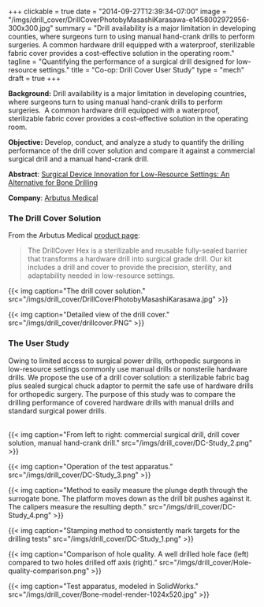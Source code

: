 +++
clickable = true
date = "2014-09-27T12:39:34-07:00"
image = "/imgs/drill_cover/DrillCoverPhotobyMasashiKarasawa-e1458002972956-300x300.jpg"
summary = "Drill availability is a major limitation in developing counties, where surgeons turn to using manual hand-crank drills to perform surgeries. A common hardware drill equipped with a waterproof, sterilizable fabric cover provides a cost-effective solution in the operating room."
tagline = "Quantifying the performance of a surgical drill designed for low-resource settings."
title = "Co-op: Drill Cover User Study"
type = "mech"
draft = true
+++

__Background:__ Drill availability is a major limitation in developing countries, where surgeons turn to using manual hand-crank drills to perform surgeries.  A common hardware drill equipped with a waterproof, sterilizable fabric cover provides a cost-effective solution in the operating room.

__Objective:__ Develop, conduct, and analyze a study to quantify the drilling performance of the drill cover solution and compare it against a commercial surgical drill and a manual hand-crank drill.

__Abstract__: [Surgical Device Innovation for Low-Resource Settings: An Alternative for Bone Drilling](http://canjsurg.ca/wp-content/uploads/2015/10/58-4-S157.pdf) 

__Company__: [Arbutus Medical](http://arbutusmedical.ca) 

### The Drill Cover Solution

From the Arbutus Medical [product page](http://arbutusmedical.ca/human-health/products/drill-cover-hex):

> The DrillCover Hex is a sterilizable and reusable fully-sealed barrier that transforms a hardware drill into surgical grade drill. Our kit includes a drill and cover to provide the precision, sterility, and adaptability needed in low-resource settings.

{{< img caption="The drill cover solution."
src="/imgs/drill_cover/DrillCoverPhotobyMasashiKarasawa.jpg" >}}

{{< img caption="Detailed view of the drill cover."
src="/imgs/drill_cover/drillcover.PNG" >}}

### The User Study

Owing to limited access to surgical power drills, orthopedic surgeons in low-resource settings commonly use manual drills or nonsterile hardware drills. We propose the use of a drill cover solution: a sterilizable fabric bag plus sealed surgical chuck adaptor to permit the safe use of hardware drills for orthopedic surgery.
The purpose of this study was to compare the drilling performance of covered hardware drills with manual drills and standard surgical power drills. 
<br><br>

{{< img caption="From left to right: commercial surgical drill, drill cover solution, manual hand-crank drill."
src="/imgs/drill_cover/DC-Study_2.png" >}}

{{< img caption="Operation of the test apparatus."
src="/imgs/drill_cover/DC-Study_3.png" >}}

{{< img caption="Method to easily measure the plunge depth through the surrogate bone. The platform moves down as the drill bit pushes against it. The calipers measure the resulting depth."
src="/imgs/drill_cover/DC-Study_4.png" >}}

{{< img caption="Stamping method to consistently mark targets for the drilling tests"
src="/imgs/drill_cover/DC-Study_1.png" >}}

{{< img caption="Comparison of hole quality. A well drilled hole face (left) compared to two holes drilled off axis (right)."
src="/imgs/drill_cover/Hole-quality-comparison.png" >}}

{{< img caption="Test apparatus, modeled in SolidWorks."
src="/imgs/drill_cover/Bone-model-render-1024x520.jpg" >}}
